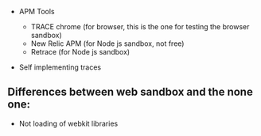 - APM Tools
  - TRACE chrome (for browser, this is the one for testing the browser sandbox)
  - New Relic APM (for Node js sandbox, not free)
  - Retrace (for Node js sandbox)
  

- Self implementing traces

## Differences between web sandbox and the none one:
- Not loading of webkit libraries